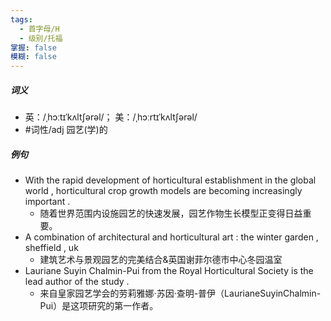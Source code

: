 ```yaml
---
tags:
  - 首字母/H
  - 级别/托福
掌握: false
模糊: false
---
```

##### 词义
- 英：/ˌhɔːtɪˈkʌltʃərəl/； 美：/ˌhɔːrtɪˈkʌltʃərəl/
- #词性/adj  园艺(学)的
##### 例句
- With the rapid development of horticultural establishment in the global world , horticultural crop growth models are becoming increasingly important .
	- 随着世界范围内设施园艺的快速发展，园艺作物生长模型正变得日益重要。
- A combination of architectural and horticultural art : the winter garden , sheffield , uk
	- 建筑艺术与景观园艺的完美结合&英国谢菲尔德市中心冬园温室
- Lauriane Suyin Chalmin-Pui from the Royal Horticultural Society is the lead author of the study .
	- 来自皇家园艺学会的劳莉雅娜·苏因·查明-普伊（LaurianeSuyinChalmin-Pui）是这项研究的第一作者。
